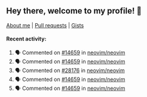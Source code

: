 ## Hey there, welcome to my profile! 👋

[About me](https://seandewar.github.io/)
 | [Pull requests](https://github.com/search?p=1&q=author%3Aseandewar+is%3Apr)
 | [Gists](https://gist.github.com/seandewar)

#### Recent activity:

<!--START_SECTION:activity-->
1. 🗣 Commented on [#14659](https://github.com/neovim/neovim/pull/14659#issuecomment-2040449012) in [neovim/neovim](https://github.com/neovim/neovim)
2. 🗣 Commented on [#14659](https://github.com/neovim/neovim/pull/14659#issuecomment-2040403227) in [neovim/neovim](https://github.com/neovim/neovim)
3. 🗣 Commented on [#28176](https://github.com/neovim/neovim/pull/28176#issuecomment-2040317458) in [neovim/neovim](https://github.com/neovim/neovim)
4. 🗣 Commented on [#14659](https://github.com/neovim/neovim/pull/14659#issuecomment-2040278882) in [neovim/neovim](https://github.com/neovim/neovim)
5. 🗣 Commented on [#14659](https://github.com/neovim/neovim/pull/14659#issuecomment-2040035975) in [neovim/neovim](https://github.com/neovim/neovim)
<!--END_SECTION:activity-->
